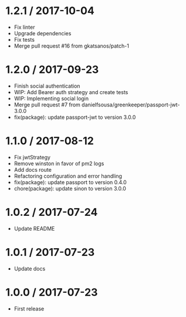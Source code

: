 # 1.2.1 / 2017-10-04

-   Fix linter
-   Upgrade dependencies
-   Fix tests
-   Merge pull request #16 from gkatsanos/patch-1

# 1.2.0 / 2017-09-23

-   Finish social authentication
-   WIP: Add Bearer auth strategy and create tests
-   WIP: Implementing social login
-   Merge pull request #7 from danielfsousa/greenkeeper/passport-jwt-3.0.0
-   fix(package): update passport-jwt to version 3.0.0

# 1.1.0 / 2017-08-12

-   Fix jwtStrategy
-   Remove winston in favor of pm2 logs
-   Add docs route
-   Refactoring configuration and error handling
-   fix(package): update passport to version 0.4.0
-   chore(package): update sinon to version 3.0.0

# 1.0.2 / 2017-07-24

-   Update README

# 1.0.1 / 2017-07-23

-   Update docs

# 1.0.0 / 2017-07-23

-   First release

